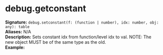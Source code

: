 # debug.getconstant
**Signature:** `debug.setconstant(f: (function | number), idx: number, obj: any): table` <br>
**Aliases:** N/A <br>
**Description:** Sets constant idx from function/level idx to val. NOTE: The new object MUST be of the same type as the old. <br>
**Example:**
```lua
```
